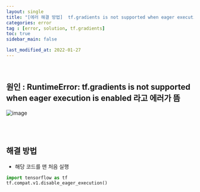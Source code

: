 ```yaml
---
layout: single
title: "[에러 해결 방법]  tf.gradients is not supported when eager execution is enabled 일때"
categories: error
tag : [error, solution, tf.gradients]
toc: true
sidebar_main: false

last_modified_at: 2022-01-27
---
```


<br>

## 원인 : RuntimeError: tf.gradients is not supported when eager execution is enabled 라고 에러가 뜸

![image](https://user-images.githubusercontent.com/78655692/151295186-5bf84602-eb91-41e9-9670-0838027de230.png)

<br>
<br>

## 해결 방법

- 해당 코드를 맨 처음 실행

```python
import tensorflow as tf
tf.compat.v1.disable_eager_execution()
```
